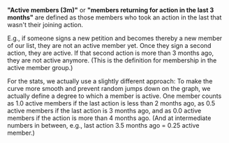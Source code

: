 **"Active members (3m)"** or **"members returning for action in the last 3 months"** are defined as those members who 
took an action in the last that wasn't their joining action. 

E.g., if someone signs a new petition and becomes thereby a new member of our list, they are not an active member yet. Once they sign a second action, they are active. If that second action is more than 3 months ago, they are not active anymore. (This is the definition for membership in the active member group.) 

For the stats, we actually use a slightly different approach: To make the curve more smooth and prevent random jumps down on the graph, we actually define a degree to which a member is active. One member counts as 1.0 active members if the last action is less than 2 months ago, as 0.5 active members if the last action is 3 months ago, and as 0.0 active members if the action is more than 4 months ago. (And at intermediate numbers in between, e.g., last action 3.5 months ago = 0.25 active member.)
